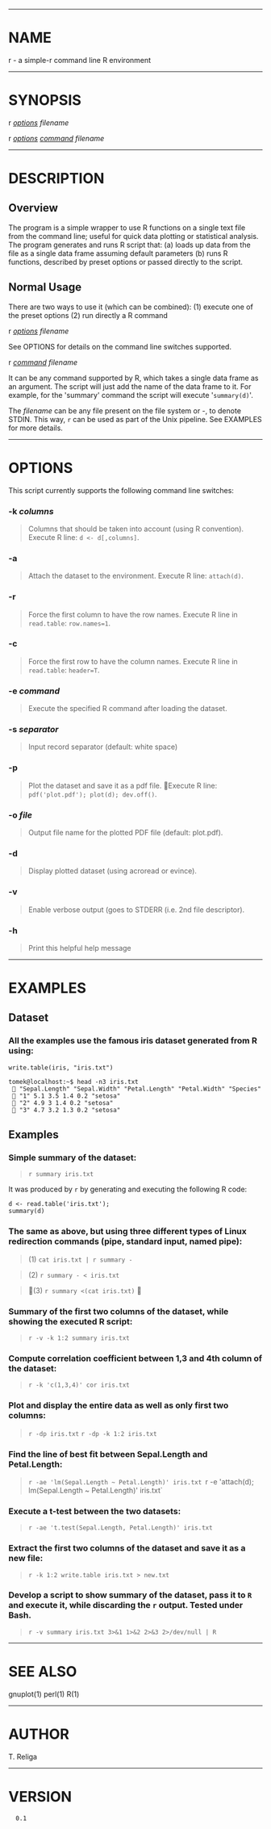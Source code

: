 
---

# NAME #

r - a simple-r command line R environment



---

# SYNOPSIS #

r _[options](options.md)_ _filename_

r _[options](options.md)_ _[command](command.md)_ _filename_



---

# DESCRIPTION #


## Overview ##

The program is a simple wrapper to use R functions on a single text file from the command line; useful for quick data plotting or statistical analysis. The program generates and runs R script that: (a) loads up data from the file as a single data frame assuming default parameters (b) runs R functions, described by preset options or passed directly to the script.


## Normal Usage ##

There are two ways to use it (which can be combined): (1) execute one of the preset options (2) run directly a R command

r _[options](options.md)_ _filename_

See OPTIONS for details on the command line switches supported.

r _[command](command.md)_ _filename_

It can be any command supported by R, which takes a single data frame as an argument. The script will just add the name of the data frame to it. For example, for the 'summary' command the script will execute '`summary(d)`'.

The _filename_ can be any file present on the file system or _-_, to denote STDIN. This way, `r` can be used as part of the Unix pipeline. See EXAMPLES for more details.



---

# OPTIONS #

This script currently supports the following command line switches:

### **-k** _columns_ ###
> Columns that should be taken into account (using R convention).
> Execute R line: `d <- d[,columns]`.
### **-a** ###
> Attach the dataset to the environment.
> Execute R line: `attach(d)`.
### **-r** ###
> Force the first column to have the row names. Execute R line in `read.table`: `row.names=1`.
### **-c** ###
> Force the first row to have the column names. Execute R line in `read.table`: `header=T`.
### **-e** _command_ ###
> Execute the specified R command after loading the dataset.
### **-s** _separator_ ###
> Input record separator (default: white space)
### **-p** ###
> Plot the dataset and save it as a pdf file.
> Execute R line: `pdf('plot.pdf'); plot(d); dev.off()`.
### **-o** _file_ ###
> Output file name for the plotted PDF file (default: plot.pdf).
### **-d** ###
> Display plotted dataset (using acroread or evince).
### **-v** ###
> Enable verbose output (goes to STDERR (i.e. 2nd file descriptor).
### **-h** ###
> Print this helpful help message



---

# EXAMPLES #


## Dataset ##

### All the examples use the famous iris dataset generated from R using: ###
`write.table(iris, "iris.txt")`

```
tomek@localhost:~$ head -n3 iris.txt 
  "Sepal.Length" "Sepal.Width" "Petal.Length" "Petal.Width" "Species" 
  "1" 5.1 3.5 1.4 0.2 "setosa" 
  "2" 4.9 3 1.4 0.2 "setosa" 
  "3" 4.7 3.2 1.3 0.2 "setosa" 
```


## Examples ##

### Simple summary of the dataset: ###
> `r summary iris.txt`

It was produced by `r` by generating and executing the following R code:
```
d <- read.table('iris.txt'); 
summary(d)
```

### The same as above, but using three different types of Linux redirection commands (pipe, standard input, named pipe): ###
> (1) `cat iris.txt | r summary -`

> (2) `r summary - < iris.txt`

> (3) `r summary <(cat iris.txt)`
> 
### Summary of the first two columns of the dataset, while showing the executed R script: ###
> `r -v -k 1:2 summary iris.txt`

### Compute correlation coefficient between 1,3 and 4th column of the dataset: ###
> `r -k 'c(1,3,4)' cor iris.txt`

### Plot and display the entire data as well as only first two columns: ###
> `r -dp iris.txt`
> `r -dp -k 1:2 iris.txt`

### Find the line of best fit between Sepal.Length and Petal.Length: ###
> `r -ae 'lm(Sepal.Length ~ Petal.Length)' iris.txt
> `r -e 'attach(d); lm(Sepal.Length ~ Petal.Length)' iris.txt`

### Execute a t-test between the two datasets: ###
> `r -ae 't.test(Sepal.Length, Petal.Length)' iris.txt`

### Extract the first two columns of the dataset and save it as a new file: ###
> `r -k 1:2 write.table iris.txt > new.txt`

### Develop a script to show summary of the dataset, pass it to `R` and execute it, while discarding the `r` output. Tested under Bash. ###
> `r -v summary iris.txt 3>&1 1>&2 2>&3 2>/dev/null | R`



---

# SEE ALSO #

gnuplot(1) perl(1) R(1)


---

# AUTHOR #

T. Religa



---

# VERSION #

```
  0.1
```